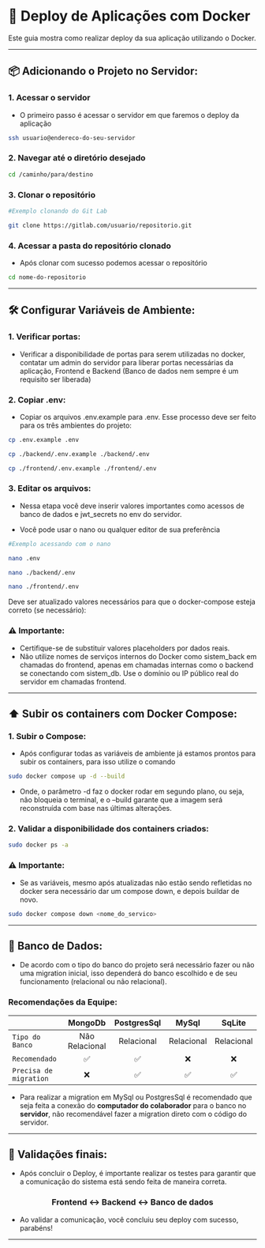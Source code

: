 # 🚀 Deploy de Aplicações com Docker

Este guia mostra como realizar deploy da sua aplicação utilizando o Docker.

---

## 📦 Adicionando o Projeto no Servidor:

### 1. Acessar o servidor

- O primeiro passo é acessar o servidor em que faremos o deploy da aplicação

```bash
ssh usuario@endereco-do-seu-servidor
```

### 2. Navegar até o diretório desejado

```bash
cd /caminho/para/destino
```

### 3. Clonar o repositório

```bash
#Exemplo clonando do Git Lab

git clone https://gitlab.com/usuario/repositorio.git
```

### 4. Acessar a pasta do repositório clonado

- Após clonar com sucesso podemos acessar o repositório

```bash
cd nome-do-repositorio
```

---

## 🛠️ Configurar Variáveis de Ambiente:

### 1. Verificar portas:

- Verificar a disponibilidade de portas para serem utilizadas no docker, contatar um admin do servidor para liberar portas necessárias da aplicação, Frontend e Backend (Banco de dados nem sempre é um requisito ser liberada)

### 2. Copiar .env:

- Copiar os arquivos .env.example para .env.
  Esse processo deve ser feito para os três ambientes do projeto:

```bash
cp .env.example .env

cp ./backend/.env.example ./backend/.env

cp ./frontend/.env.example ./frontend/.env
```

### 3. Editar os arquivos:

- Nessa etapa você deve inserir valores importantes como acessos de banco de dados e jwt_secrets no env do servidor.

- Você pode usar o nano ou qualquer editor de sua preferência

```bash
#Exemplo acessando com o nano

nano .env

nano ./backend/.env

nano ./frontend/.env
```

Deve ser atualizado valores necessários para que o docker-compose esteja correto (se necessário):

### ⚠️ Importante:

- Certifique-se de substituir valores placeholders por dados reais.
- Não utilize nomes de serviços internos do Docker como sistem_back em chamadas do frontend, apenas em chamadas internas como o backend se conectando com sistem_db. Use o domínio ou IP público real do servidor em chamadas frontend.
---

## ⬆️ Subir os containers com Docker Compose:

### 1. Subir o Compose:

- Após configurar todas as variáveis de ambiente já estamos prontos para subir os containers, para isso utilize o comando

```bash
sudo docker compose up -d --build
```

- Onde, o parâmetro -d faz o docker rodar em segundo plano, ou seja, não bloqueia o terminal, e o –build garante que a imagem será reconstruída com base nas últimas alterações.

### 2. Validar a disponibilidade dos containers criados:

```bash
sudo docker ps -a
```

### ⚠️ Importante:

- Se as variáveis, mesmo após atualizadas não estão sendo refletidas no docker sera necessário dar um compose down, e depois buildar de novo.

```bash
sudo docker compose down <nome_do_servico>
```

---

## 🛂 Banco de Dados:

- De acordo com o tipo do banco do projeto será necessário fazer ou não uma migration inicial, isso dependerá do banco escolhido e de seu funcionamento (relacional ou não relacional).

### Recomendações da Equipe:

|                        |    MongoDb     | PostgresSql |   MySql    |   SqLite   |
| :--------------------- | :------------: | :---------: | :--------: | :--------: |
| `Tipo do Banco`        | Não Relacional | Relacional  | Relacional | Relacional |
| `Recomendado`          |       ✅       |     ✅      |     ❌     |     ❌     |
| `Precisa de migration` |       ❌       |     ✅      |     ✅     |     ✅     |

- Para realizar a migration em MySql ou PostgresSql é recomendado que seja feita a conexão do **computador do colaborador** para o banco no **servidor**, não recomendável fazer a migration direto com o código do servidor.

---

## 🔗 Validações finais:

- Após concluir o Deploy, é importante realizar os testes para garantir que a comunicação do sistema está sendo feita de maneira correta.
<h3 align="center">
 Frontend ↔️ Backend ↔️ Banco de dados
</h3>

- Ao validar a comunicação, você concluiu seu deploy com sucesso, parabéns!

---
